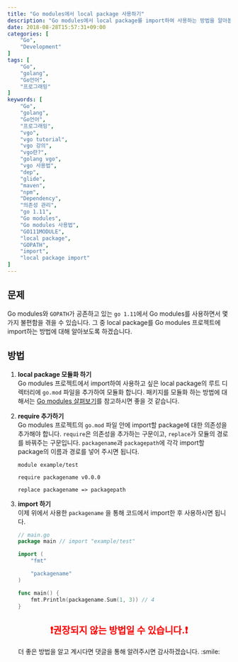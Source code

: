```yaml
---
title: "Go modules에서 local package 사용하기"
description: "Go modules에서 local package를 import하여 사용하는 방법을 알아봅니다."
date: 2018-08-28T15:57:31+09:00
categories: [
    "Go",
    "Development"
]
tags: [
    "Go",
    "golang",
    "Go언어",
    "프로그래밍"
]
keywords: [
    "Go",
    "golang",
    "Go언어",
    "프로그래밍",
    "vgo",
    "vgo tutorial",
    "vgo 강의",
    "vgo란?",
    "golang vgo",
    "vgo 사용법",
    "dep",
    "glide",
    "maven",
    "npm",
    "Dependency",
    "의존성 관리",
    "go 1.11",
    "Go modules",
    "Go modules 사용법",
    "GO111MODULE",
    "local package",
    "GOPATH",
    "import",
    "local package import"
]
---
```


## 문제
Go modules와 `GOPATH`가 공존하고 있는 `go 1.11`에서 Go modules를 사용하면서 몇 가지 불편함을 겪을 수 있습니다. 그 중 local package를 Go modules 프로젝트에 import하는 방법에 대해 알아보도록 하겠습니다.

## 방법
1. **local package 모듈화 하기**  
    Go modules 프로젝트에서 import하여 사용하고 싶은 local package의 루트 디렉터리에 `go.mod` 파일을 추가하여 모듈화 합니다. 패키지를 모듈화 하는 방법에 대해서는 [Go modules 살펴보기](/2018-08-25/go-modules-살펴보기/)를 참고하시면 좋을 것 같습니다.
2. **require 추가하기**  
    Go modules 프로젝트의 `go.mod` 파일 안에 import할 package에 대한 의존성을 추가해야 합니다. `require`은 의존성을 추가하는 구문이고, `replace`가 모듈의 경로를 바꿔주는 구문입니다. `packagename`과 `packagepath`에 각각 import할 package의 이름과 경로를 넣어 주시면 됩니다.

    ```none
    module example/test

    require packagename v0.0.0

    replace packagename => packagepath
    ```

3. **import 하기**  
    이제 위에서 사용한 `packagename` 을 통해 코드에서 import한 후 사용하시면 됩니다.

    ```go
    // main.go
    package main // import "example/test"

    import (
        "fmt"

        "packagename"
    )

    func main() {
        fmt.Println(packagename.Sum(1, 3)) // 4
    }
    ```

## <div style="color: red; text-align: center;">:exclamation:권장되지 않는 방법일 수 있습니다.:exclamation:<div>
<p style="text-align: center;">더 좋은 방법을 알고 계시다면 댓글을 통해 알려주시면 감사하겠습니다. :smile:</p>
 